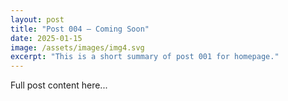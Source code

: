 ```yaml
---
layout: post
title: "Post 004 — Coming Soon"
date: 2025-01-15
image: /assets/images/img4.svg
excerpt: "This is a short summary of post 001 for homepage."
---
```


Full post content here...
